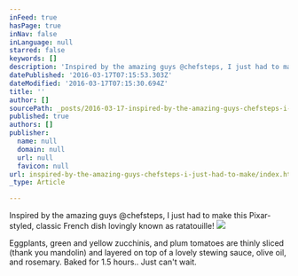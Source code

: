 ```yaml
---
inFeed: true
hasPage: true
inNav: false
inLanguage: null
starred: false
keywords: []
description: 'Inspired by the amazing guys @chefsteps, I just had to make this Pixar-styled, classic French dish lovingly known as ratatouille!'
datePublished: '2016-03-17T07:15:53.303Z'
dateModified: '2016-03-17T07:15:30.694Z'
title: ''
author: []
sourcePath: _posts/2016-03-17-inspired-by-the-amazing-guys-chefsteps-i-just-had-to-make.md
published: true
authors: []
publisher:
  name: null
  domain: null
  url: null
  favicon: null
url: inspired-by-the-amazing-guys-chefsteps-i-just-had-to-make/index.html
_type: Article

---
```

Inspired by the amazing guys @chefsteps, I just had to make this Pixar-styled, classic French dish lovingly known as ratatouille!
![](https://the-grid-user-content.s3-us-west-2.amazonaws.com/12be15fc-2de0-4c0f-9cb7-fad131708d5d.jpg)

Eggplants, green and yellow zucchinis, and plum tomatoes are thinly sliced (thank you mandolin) and layered on top of a lovely stewing sauce, olive oil, and rosemary. Baked for 1.5 hours.. Just can't wait.